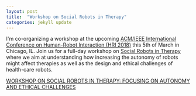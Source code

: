 ```yaml
---
layout: post
title:  "Workshop on Social Robots in Therapy"
categories: jekyll update
---
```



I'm co-organizing a workshop at the upcoming [ACM/IEEE International Conference on Human-Robot Interaction (HRI 2018)](http://humanrobotinteraction.org/2018/schedule/) this 5th of March in Chicago, IL. Join us for a full-day workshop on [Social Robots in Therapy](https://sites.google.com/view/srec18/home) where we aim at understanding how increasing the autonomy of robots might affect therapies as well as the design and ethical challenges of health-care robots.



[WORKSHOP ON SOCIAL ROBOTS IN THERAPY: FOCUSING ON AUTONOMY AND ETHICAL CHALLENGES](https://sites.google.com/view/srec18/home)


<!-- # [](#workshop-on-Social-Robots-in-Therapy)Workshop on Social Robots in Therapy -->
